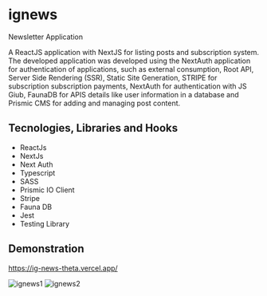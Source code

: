 # ignews
Newsletter Application

A ReactJS application with NextJS for listing posts and subscription system.  The developed application was developed using the NextAuth application for authentication of applications, such as external consumption, Root API, Server Side Rendering (SSR), Static Site Generation, STRIPE for subscription subscription payments, NextAuth for authentication with JS Giub, FaunaDB for APIS details like user information in a database and Prismic CMS for adding and managing post content.

## Tecnologies, Libraries and Hooks

- ReactJs 
- NextJs 
- Next Auth 
- Typescript 
- SASS 
- Prismic IO Client 
- Stripe 
- Fauna DB 
- Jest 
- Testing Library 


## Demonstration

https://ig-news-theta.vercel.app/

![ignews1](https://user-images.githubusercontent.com/82839108/194930928-649609d2-f5d1-4dc8-90e7-ec46e79b8f3f.png)
![ignews2](https://user-images.githubusercontent.com/82839108/194930948-bc0167e7-f0d1-49d8-8ef2-dae852557c50.png)
